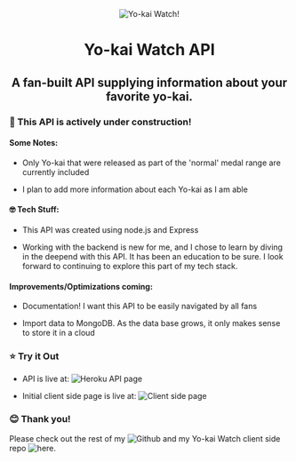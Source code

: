 <div align="center"><img src="https://images-na.ssl-images-amazon.com/images/I/61l4HqLFdLL._AC_.jpg" alt="Yo-kai Watch!" align="center"></div>

<h1 align="center">Yo-kai Watch API</h1>
<h2 align="center">A fan-built API supplying information about your favorite yo-kai.</h3>



### :construction: This API is actively under construction! ###

#### Some Notes:

- Only Yo-kai that were released as part of the 'normal' medal range are currently included

- I plan to add more information about each Yo-kai as I am able

#### :nerd_face: Tech Stuff:

- This API was created using node.js and Express

- Working with the backend is new for me, and I chose to learn by diving in the deepend with this API. It has been an education to be sure. I look forward to continuing to explore this part of my tech stack.

#### Improvements/Optimizations coming:

- Documentation! I want this API to be easily navigated by all fans

- Import data to MongoDB. As the data base grows, it only makes sense to store it in a cloud


### :star: Try it Out

- API is live at: ![Heroku API page](https://yokai-api.herokuapp.com/)

- Initial client side page is live at: ![Client side page](https://yokaiapi.netlify.app/)

### :blush: Thank you!

Please check out the rest of my ![Github](https://github.com/barbaralaw) and my Yo-kai Watch client side repo ![here](https://github.com/barbaralaw/clientYokai).
